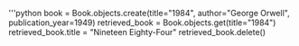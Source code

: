 '''python
book = Book.objects.create(title="1984", author="George Orwell", publication_year=1949)
retrieved_book = Book.objects.get(title="1984")
retrieved_book.title = "Nineteen Eighty-Four"
retrieved_book.delete()